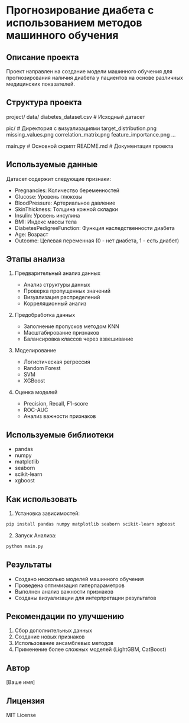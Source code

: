 # Прогнозирование диабета с использованием методов машинного обучения

## Описание проекта
Проект направлен на создание модели машинного обучения для прогнозирования наличия диабета у пациентов на основе различных медицинских показателей.

## Структура проекта

project/
  data/
    diabetes_dataset.csv  # Исходный датасет

  pic/  # Директория с визуализациями
    target_distribution.png
    missing_values.png
    correlation_matrix.png
    feature_importance.png
    ...

  main.py  # Основной скрипт
  README.md  # Документация проекта

## Используемые данные
Датасет содержит следующие признаки:
- Pregnancies: Количество беременностей
- Glucose: Уровень глюкозы
- BloodPressure: Артериальное давление
- SkinThickness: Толщина кожной складки
- Insulin: Уровень инсулина
- BMI: Индекс массы тела
- DiabetesPedigreeFunction: Функция наследственности диабета
- Age: Возраст
- Outcome: Целевая переменная (0 - нет диабета, 1 - есть диабет)

## Этапы анализа
1. Предварительный анализ данных
   - Анализ структуры данных
   - Проверка пропущенных значений
   - Визуализация распределений
   - Корреляционный анализ

2. Предобработка данных
   - Заполнение пропусков методом KNN
   - Масштабирование признаков
   - Балансировка классов через взвешивание

3. Моделирование
   - Логистическая регрессия
   - Random Forest
   - SVM
   - XGBoost

4. Оценка моделей
   - Precision, Recall, F1-score
   - ROC-AUC
   - Анализ важности признаков

## Используемые библиотеки
- pandas
- numpy
- matplotlib
- seaborn
- scikit-learn
- xgboost

## Как использовать

1. Установка зависимостей:
```bash
pip install pandas numpy matplotlib seaborn scikit-learn xgboost
```

2. Запуск Анализа:

```bash
python main.py
```

## Результаты
- Создано несколько моделей машинного обучения
- Проведена оптимизация гиперпараметров
- Выполнен анализ важности признаков
- Созданы визуализации для интерпретации результатов

## Рекомендации по улучшению
1. Сбор дополнительных данных
2. Создание новых признаков
3. Использование ансамблевых методов
4. Применение более сложных моделей (LightGBM, CatBoost)

## Автор
[Ваше имя]

## Лицензия
MIT License
